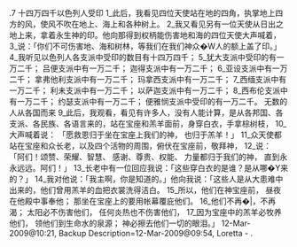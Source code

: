 .7 
十四万四千以色列人受印 
1_此后，我看见四位天使站在地的四角，执掌地上四方的风，使风不吹在地上、海上和各种树上。 2_我又看见另有一位天使从日出之地上来，拿着永生神的印。他向那得到权柄能伤害地和海的四位天使大声喊着， 3_说：「你们不可伤害地、海和树林，等我们在我们神众�W人的额上盖了印。」 4_我听见以色列人各支派中受印的数目有十四万四千； 
5_犹大支派中受印的有一万二千； 
吕便支派中有一万二千； 
迦得支派中有一万二千； 
6_亚设支派中有一万二千； 
拿弗他利支派中有一万二千； 
玛拿西支派中有一万二千； 
7_西缅支派中有一万二千； 
利未支派中有一万二千； 
以萨迦支派中有一万二千； 
8_西布伦支派中有一万二千； 
约瑟支派中有一万二千； 
便雅悯支派中受印的有一万二千。 
无数的人从各国而来 
9_此后，我观看，看见有许多人，没有人能计算，是从各邦国、各支派、各民族、各语言来的，站在宝座和羔羊面前，身穿白衣，手拿棕树枝， 10_大声喊着说： 
「愿救恩归于坐在宝座上我们的神， 
也归于羔羊！」 
11_众天使都站在宝座和众长老，以及四个活物的周围，俯伏在宝座前，敬拜神， 12_说： 
「阿们！颂赞、荣耀、智慧、 
感谢、尊贵、权能、 
力量都归于我们的神， 
直到永永远远。阿们！」 
13_长老中有一位回应我说：「这些穿白衣的是谁？是从哪�Y来的？」 14_我对他说：「我主啊，你是知道的。」他向我说：「这些人是从大患难中出来的，他们曾用羔羊的血把衣裳洗得洁白。 
15_所以，他们在神宝座前， 
昼夜在他殿中事奉他； 
那坐在宝座上的要用帐幕覆庇他们。 
16_他们不再�|，不再渴； 
太阳必不伤害他们， 
任何炎热也不伤害他们， 
17_因为宝座中的羔羊必牧养他们， 
领他们到生命水的泉源； 
神必擦去他们一切的眼泪。」 
12-Mar-2009@10:21, Backup Description=12-Mar-2009@09:54, Loretta - 
.